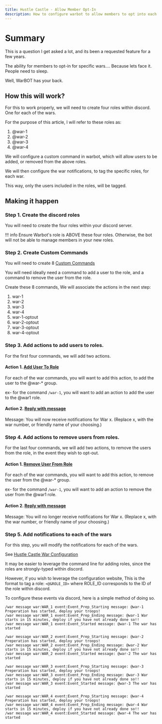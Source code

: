 ```yaml
---
title: Hustle Castle - Allow Member Opt-In
description: How to configure warbot to allow members to opt into each war.
---
```



# Summary

This is a  question I get asked a lot, and its been a requested feature for a few years. 

The ability for members to opt-in for specific wars.... Because lets face it. People need to sleep.

Well, WarBOT has your back. 

## How this will work?

For this to work properly, we will need to create four roles within discord. One for each of the wars.

For the purpose of this article, I will refer to these roles as:

1. @war-1
2. @war-2
3. @war-3
4. @war-4

We will configure a custom command in warbot, which will allow users to be added, or removed from the above roles.

We will then configure the war notifications, to tag the specific roles, for each war.

This way, only the users included in the roles, will be tagged.

## Making it happen

### Step 1. Create the discord roles

You will need to create the four roles within your discord server.

!!! info
    Ensure Warbot's role is ABOVE these four roles. Otherwise, the bot will not be able to manage members in your new roles.

### Step 2. Create Custom Commands

You will need to create 8 [Custom Commands](./../Features/CustomCommands.md)

You will need ideally need a command to add a user to the role, and a command to remove the user from the role.

Create these 8 commands, We will associate the actions in the next step:

1. war-1
2. war-2
3. war-3
4. war-4
5. war-1-optout
6. war-2-optout
7. war-3-optout
8. war-4-optout

### Step 3. Add actions to add users to roles.

For the first four commands, we will add two actions.

#### Action 1. [Add User To Role](./../../Features/CustomCommands/#add-user-to-role)

For each of the war commands, you will want to add this action, to add the user to the @war-* group.

ex- for the command `/war-1`, you will want to add an action to add the user to the @war1 role.

#### Action 2. [Reply with message](./../../Features/CustomCommands/#reply-with-message)

Message: You will now receive notifications for War x. (Replace x, with the war number, or friendly name of your choosing.)

### Step 4. Add actions to remove users from roles.

For the last four commands, we will add two actions, to remove the users from the role, in the event they wish to opt-out.

#### Action 1. [Remove User From Role](./../../Features/CustomCommands/#remove-user-from-role)

For each of the war commands, you will want to add this action, to remove the user from the @war-* group.

ex- for the command `/war-1`, you will want to add an action to remove the user from the @war1 role.

#### Action 2. [Reply with message](./../../Features/CustomCommands/#reply-with-message)

Message: You will no longer receive notifications for War x. (Replace x, with the war number, or friendly name of your choosing.)

### Step 5. Add notifications to each of the wars

For this step, you will modify the notifications for each of the wars.

See [Hustle Castle War Configuration](./../../Features/HustleFeatures/#war-events)

It may be easier to leverage the command line for adding roles, since the roles are strongly-typed within discord. 

However, if you wish to leverage the configuration website, This is the format to tag a role: `<@&ROLE_ID>` where ROLE_ID corresponds to the ID of the role within discord.

To configure these events via discord, here is a simple method of doing so.

    /war message war:WAR_1 event:Event_Prep_Starting message: @war-1 Preperation has started, deploy your troops!
    /war message war:WAR_1 event:Event_Prep_Ending message: @war-1 War starts in 15 minutes, deploy if you have not already done so!!
    /war message war:WAR_1 event:Event_Started message: @war-1 The war has started

    /war message war:WAR_2 event:Event_Prep_Starting message: @war-2 Preperation has started, deploy your troops!
    /war message war:WAR_2 event:Event_Prep_Ending message: @war-2 War starts in 15 minutes, deploy if you have not already done so!!
    /war message war:WAR_2 event:Event_Started message: @war-2 The war has started

    /war message war:WAR_3 event:Event_Prep_Starting message: @war-3 Preperation has started, deploy your troops!
    /war message war:WAR_3 event:Event_Prep_Ending message: @war-3 War starts in 15 minutes, deploy if you have not already done so!!
    /war message war:WAR_3 event:Event_Started message: @war-3 The war has started

    /war message war:WAR_4 event:Event_Prep_Starting message: @war-4 Preperation has started, deploy your troops!
    /war message war:WAR_4 event:Event_Prep_Ending message: @war-4 War starts in 15 minutes, deploy if you have not already done so!!
    /war message war:WAR_4 event:Event_Started message: @war-4 The war has started